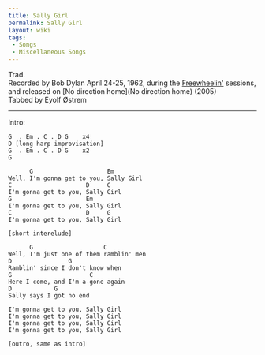 ```yaml
---
title: Sally Girl
permalink: Sally Girl
layout: wiki
tags:
 - Songs
 - Miscellaneous Songs
---
```


Trad.  
Recorded by Bob Dylan April 24-25, 1962, during the
[Freewheelin'](Freewheelin') sessions, and released on [No
direction home](No direction home) (2005)  
Tabbed by Eyolf Østrem

* * * * *

Intro:

    G  . Em . C . D G    x4
    D [long harp improvisation]
    G  . Em . C . D G    x2
    G

          G                     Em
    Well, I'm gonna get to you, Sally Girl
    C                     D     G
    I'm gonna get to you, Sally Girl
    G                     Em
    I'm gonna get to you, Sally Girl
    C                     D     G
    I'm gonna get to you, Sally Girl

    [short interelude]

          G                    C
    Well, I'm just one of them ramblin' men
    D                G
    Ramblin' since I don't know when
    G                      C
    Here I come, and I'm a-gone again
    D            G
    Sally says I got no end

    I'm gonna get to you, Sally Girl
    I'm gonna get to you, Sally Girl
    I'm gonna get to you, Sally Girl
    I'm gonna get to you, Sally Girl

    [outro, same as intro]
